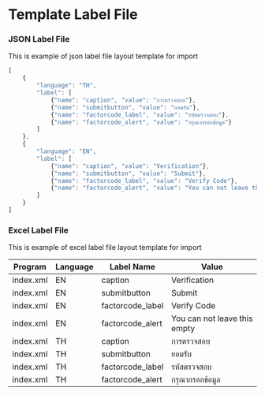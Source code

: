 # Template Label File

### JSON Label File
This is example of json label file layout template for import

```javascript
[
	{
		"language": "TH",
		"label": [
			{"name": "caption", "value": "การตรวจสอบ"},
			{"name": "submitbutton", "value": "ยอมรับ"},
			{"name": "factorcode_label", "value": "รหัสตรวจสอบ"},
			{"name": "factorcode_alert", "value": "กรุณากรอกข้อมูล"}		
        ]
	},
	{
		"language": "EN",
		"label": [
			{"name": "caption", "value": "Verification"},
			{"name": "submitbutton", "value": "Submit"},
			{"name": "factorcode_label", "value": "Verify Code"},
			{"name": "factorcode_alert", "value": "You can not leave this empty"}		
        ]
	}
]
```

### Excel Label File
This is example of excel label file layout template for import

| Program | Language | Label Name | Value |
| -------- | ---- | ------- | ----------- |
| index.xml | EN | caption | Verification |
| index.xml | EN | submitbutton | Submit |
| index.xml | EN | factorcode_label | Verify Code |
| index.xml | EN | factorcode_alert | You can not leave this empty |
| index.xml | TH | caption | การตรวจสอบ |
| index.xml | TH | submitbutton | ยอมรับ |
| index.xml | TH | factorcode_label | รหัสตรวจสอบ |
| index.xml | TH | factorcode_alert | กรุณากรอกข้อมูล |

